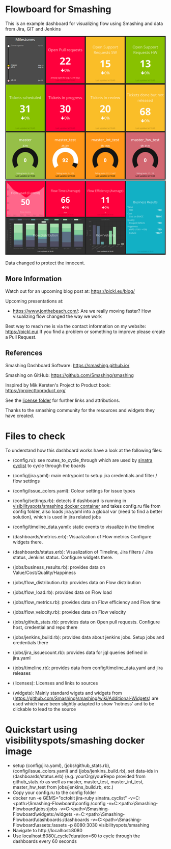 # Flowboard for Smashing
This is an example dashboard for visualizing flow using Smashing and data from Jira, GIT and Jenkins

![Status Dashboard](status.png "Status Dashboard")
![Metrics Dashboard](metrics.png "Metrics Dashboard")

Data changed to protect the innocent.

## More Information
Watch out for an upcoming blog post at: https://pickl.eu/blog/

Upcoming presentations at: 
- https://www.jonthebeach.com/: Are we really moving faster? How visualizing flow changed the way we work

Best way to reach me is via the contact information on my website: https://pickl.eu/
If you find a problem or something to improve please create a Pull Request.

## References

Smashing Dashboard Software: https://smashing.github.io/

Smashing on GitHub: https://github.com/Smashing/smashing

Inspired by Mik Kersten's Project to Product book: https://projecttoproduct.org/

See the [license folder](licenses) for further links and attributions.

Thanks to the smashing community for the resources and widgets they have created.

# Files to check

To understand how this dashboard works have a look at the following files:

* (config.ru): see routes_to_cycle_through which are used by [sinatra cyclist](https://github.com/vrish88/sinatra_cyclist) to cycle through the boards
* (config/jira.yaml): main entrypoint to setup jira credentials and filter / flow settings
* (config/issue_colors.yaml): Colour settings for issue types
* (config/settings.rb): detects if dashboard is running in [visibilityspots/smashing docker container](https://hub.docker.com/r/visibilityspots/smashing) and takes config.ru file from config folder, also loads jira.yaml into a global var (need to find a better solution), which is used in jira related jobs
* (config/timeline_data.yaml): static events to visualize in the timeline

* (dashboards/metrics.erb): Visualization of Flow metrics Configure widgets there.
* (dashboards/status.erb): Visualization of Timeline, Jira filters / Jira status, Jenkins status. Configure widgets there.

* (jobs/business_results.rb): provides data on Value/Cost/Quality/Happiness
* (jobs/flow_distribution.rb): provides data on Flow distribution
* (jobs/flow_load.rb): provides data on Flow load
* (jobs/flow_metrics.rb): provides data on Flow efficiency and Flow time
* (jobs/flow_velocity.rb): provides data on Flow velocity
* (jobs/github_stats.rb): provides data on Open pull requests. Configure host, credential and repo there
* (jobs/jenkins_build.rb): provides data about jenkins jobs. Setup jobs and credentials there
* (jobs/jira_issuecount.rb): provides data for jql queries defined in jira.yaml
* (jobs/timeline.rb): provides data from config/timeline_data.yaml and jira releases

* (licenses): Licenses and links to sources

* (widgets): Mainly standard wigets and widgets from (https://github.com/Smashing/smashing/wiki/Additional-Widgets) are used which have been slightly adapted to show 'hotness' and to be clickable to lead to the source

# Quickstart using visibilityspots/smashing docker image
* setup (config/jira.yaml), (jobs/github_stats.rb), (config/issue_colors.yaml) and (jobs/jenkins_build.rb), set data-ids in (dashboards/status.erb) (e.g. yourOrg/yourRepo provided from github_stats.rb as well as master, master_test, master_int_test, master_hw_test from jobs/jenkins_build.rb, etc.)
* Copy your config.ru to the config folder
* docker run -e GEMS="octokit jira-ruby sinatra_cyclist" -v=C:\<path>\Smashing-Flowboard\config:/config -v=C:\<path>\Smashing-Flowboard\jobs:/jobs -v=C:\<path>\Smashing-Flowboard\widgets:/widgets -v=C:\<path>\Smashing-Flowboard\dashboards:/dashboards -v=C:\<path>\Smashing-Flowboard\assets:/assets -p 8080:3030 visibilityspots/smashing
* Navigate to http://localhost:8080
* Use localhost:8080/_cycle?duration=60 to cycle through the dashboards every 60 seconds
